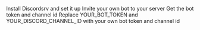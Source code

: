 Install Discordsrv and set it up
Invite your own bot to your server
Get the bot token and channel id
Replace YOUR_BOT_TOKEN and YOUR_DISCORD_CHANNEL_ID with your own bot token and channel id
